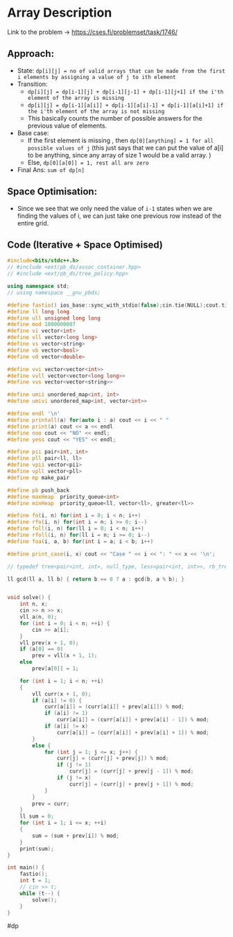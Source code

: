 # Array Description
Link to the problem -> https://cses.fi/problemset/task/1746/

## Approach:
- State: `dp[i][j] = no of valid arrays that can be made from the first i elements by assigning a value of j to ith element`
- Transition: 
	- `dp[i][j] = dp[i-1][j] + dp[i-1][j-1] + dp[i-1][j+1] if the i'th element of the array is missing`
	- `dp[i][j] = dp[i-1][a[i]] + dp[i-1][a[i]-1] + dp[i-1][a[i]+1] if the i'th element of the array is not missing`
	- This basically counts the number of possible answers for the previous value of elements.
- Base case:
	- If the first element is missing , then
	  `dp[0][anything] = 1 for all possible values of j` (this just says that we can put the value of a[i] to be anything, since any array of size 1 would be a valid array. )
	- Else, 
	  `dp[0][a[0]] = 1, rest all are zero`
- Final Ans: `sum of dp[n]`

## Space Optimisation:
- Since we see that we only need the value of `i-1` states when we are finding the values of i, we can just take one previous row instead of the entire grid. 

## Code (Iterative + Space Optimised)
```cpp
#include<bits/stdc++.h>
// #include <ext/pb_ds/assoc_container.hpp>
// #include <ext/pb_ds/tree_policy.hpp>

using namespace std;
// using namespace __gnu_pbds;

#define fastio() ios_base::sync_with_stdio(false);cin.tie(NULL);cout.tie(NULL)
#define ll long long
#define ull unsigned long long
#define mod 1000000007
#define vi vector<int>
#define vll vector<long long>
#define vs vector<string>
#define vb vector<bool>
#define vd vector<double>

#define vvi vector<vector<int>>
#define vvll vector<vector<long long>>
#define vvs vector<vector<string>>

#define umii unordered_map<int, int>
#define umivi unordered_map<int, vector<int>>

#define endl '\n'
#define printall(a) for(auto i : a) cout << i << " "
#define print(a) cout << a << endl
#define noo cout << "NO" << endl;
#define yess cout << "YES" << endl;

#define pii pair<int, int>
#define pll pair<ll, ll>
#define vpii vector<pii>
#define vpll vector<pll>
#define mp make_pair

#define pb push_back
#define maxHeap  priority_queue<int>
#define minHeap  priority_queue<ll, vector<ll>, greater<ll>>

#define fo(i, n) for(int i = 0; i < n; i++)
#define rfo(i, n) for(int i = n; i >= 0; i--)
#define foll(i, n) for(ll i = 0; i < n; i++)
#define rfoll(i, n) for(ll i = n; i >= 0; i--)
#define foa(i, a, b) for(int i = a; i < b; i++)

#define print_case(i, x) cout << "Case " << i << ": " << x << '\n';

// typedef tree<pair<int, int>, null_type, less<pair<int, int>>, rb_tree_tag, tree_order_statistics_node_update> pbds;

ll gcd(ll a, ll b) { return b == 0 ? a : gcd(b, a % b); }


void solve() {
	int n, x;
	cin >> n >> x;
	vll a(n, 0);
	for (int i = 0; i < n; ++i) {
		cin >> a[i];
	}
	vll prev(x + 1, 0);
	if (a[0] == 0)
		prev = vll(x + 1, 1);
	else
		prev[a[0]] = 1;

	for (int i = 1; i < n; ++i)
	{
		vll curr(x + 1, 0);
		if (a[i] != 0) {
			curr[a[i]] = (curr[a[i]] + prev[a[i]]) % mod;
			if (a[i] != 1)
				curr[a[i]] = (curr[a[i]] + prev[a[i] - 1]) % mod;
			if (a[i] != x)
				curr[a[i]] = (curr[a[i]] + prev[a[i] + 1]) % mod;
		}
		else {
			for (int j = 1; j <= x; j++) {
				curr[j] = (curr[j] + prev[j]) % mod;
				if (j != 1)
					curr[j] = (curr[j] + prev[j - 1]) % mod;
				if (j != x)
					curr[j] = (curr[j] + prev[j + 1]) % mod;
			}
		}
		prev = curr;
	}
	ll sum = 0;
	for (int i = 1; i <= x; ++i)
	{
		sum = (sum + prev[i]) % mod;
	}
	print(sum);
}

int main() {
	fastio();
	int t = 1;
	// cin >> t;
	while (t--) {
		solve();
	}
}
```
#dp 